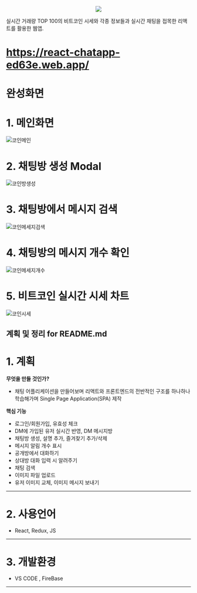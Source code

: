 <div align=center>
	<img src="https://capsule-render.vercel.app/api?type=waving&color=auto&height=200&section=header&text=Juni%20Github!&fontSize=90" />	
</div>

실시간 거래량 TOP 100의 비트코인 시세와 각종 정보들과
실시간 채팅을 접목한 리액트를 활용한 웹앱.
# https://react-chatapp-ed63e.web.app/

# 완성화면
# 1. 메인화면
![코인메인](https://github.com/juni0914/Coin_chat/assets/100837725/818d1da6-015c-420a-9a6a-022d339fc0b9)
# 2. 채팅방 생성 Modal
![코인방생성](https://github.com/juni0914/Coin_chat/assets/100837725/1256ce12-b262-4ad2-bfad-cec7932f08b8)
# 3. 채팅방에서 메시지 검색
![코인메세지검색](https://github.com/juni0914/Coin_chat/assets/100837725/b33bdb63-b19c-419c-a1d3-9ed2d3ec3482)
# 4. 채팅방의 메시지 개수 확인
![코인메세지개수](https://github.com/juni0914/Coin_chat/assets/100837725/b8941cdf-d54a-4a72-9783-bbde21ad9186)
# 5. 비트코인 실시간 시세 차트
![코인시세](https://github.com/juni0914/Coin_chat/assets/100837725/05f299fc-5818-4624-b1c3-3fb6b2a92f3e)


계획 및 정리 for README.md
---
# 1. 계획

  __무엇을 만들 것인가?__

  - 채팅 어플리케이션을 만들어보며 리액트와 프론트엔드의 전반적인 구조를 하나하나 학습해가며 Single Page Application(SPA) 제작
    
  __핵심 기능__
  - 로그인/회원가입, 유효성 체크
  - DM에 가입된 유저 실시간 반영, DM 메시지방
  - 채팅방 생성, 설명 추가, 즐겨찾기 추가/삭제
  - 메시지 알림 개수 표시
  - 공개방에서 대화하기
  - 상대방 대화 입력 시 알려주기
  - 채팅 검색
  - 이미지 파일 업로드 
  - 유저 이미지 교체, 이미지 메시지 보내기

---
# 2. 사용언어
  - React, Redux, JS 

---
# 3. 개발환경
  - VS CODE , FireBase




---



